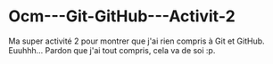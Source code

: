# Ocm---Git-GitHub---Activit-2
Ma super activité 2 pour montrer que j'ai rien compris à Git et GitHub. Euuhhh... Pardon que j'ai tout compris, cela va de soi :p.
